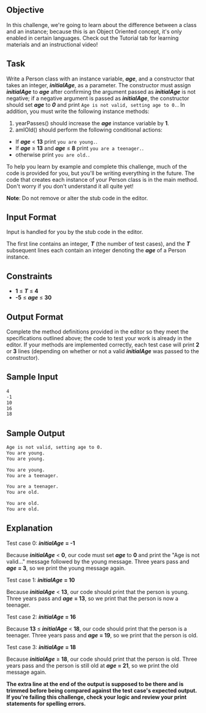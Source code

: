 ## Objective

In this challenge, we're going to learn about the difference between a class and an instance; because this is an Object Oriented concept, it's only enabled in certain languages. Check out the Tutorial tab for learning materials and an instructional video!

## Task

Write a Person class with an instance variable, _**age**_, and a constructor that takes an integer, _**initialAge**_, as a parameter. The constructor must assign _**initialAge**_  to _**age**_ after confirming the argument passed as _**initialAge**_ is not negative; if a negative argument is passed as _**initialAge**_, the constructor should set _**age**_ to _**0**_ and print `Age is not valid, setting age to 0.`.
In addition, you must write the following instance methods:
1. yearPasses() should increase the _**age**_ instance variable by **1**.
2. amIOld() should perform the following conditional actions:
  * If _**age**_ &lt; **13** print `you are young.`.
  * If _**age**_ &ge; **13** and _**age**_ &le; **8** print `you are a teenager.`.
  * otherwise print `you are old.`.

To help you learn by example and complete this challenge, much of the code is provided for you, but you'll be writing everything in the future. The code that creates each instance of your Person class is in the main method. Don't worry if you don't understand it all quite yet!

**Note**: Do not remove or alter the stub code in the editor.

## Input Format

Input is handled for you by the stub code in the editor.

The first line contains an integer, _**T**_ (the number of test cases), and the _**T**_ subsequent lines each contain an integer denoting the _**age**_ of a Person instance.

## Constraints

* **1** &le; _**T**_ &le; **4**
* **-5** &le; _**age**_ &le; **30**

## Output Format

Complete the method definitions provided in the editor so they meet the specifications outlined above; the code to test your work is already in the editor. If your methods are implemented correctly, each test case will print **2** or **3** lines (depending on whether or not a valid _**initialAge**_ was passed to the constructor).

## Sample Input

```bash
4
-1
10
16
18
```

## Sample Output

```bash
Age is not valid, setting age to 0.
You are young.
You are young.

You are young.
You are a teenager.

You are a teenager.
You are old.

You are old.
You are old.
```

## Explanation

Test case 0: _**initialAge**_ **= -1**

Because _**initialAge**_ &lt; **0**, our code must set _**age**_ to **0** and print the "Age is not valid..." message followed by the young message. Three years pass and _**age**_ **= 3**, so we print the young message again.

Test case 1: _**initialAge**_ **= 10**

Because _**initialAge**_ &lt; **13**, our code should print that the person is young. Three years pass and _**age**_ **= 13**, so we print that the person is now a teenager.

Test case 2: _**initialAge**_ **= 16**

Because **13** &le; _**initialAge**_ &lt; **18**, our code should print that the person is a teenager. Three years pass and _**age**_ **= 19**, so we print that the person is old.

Test case 3: _**initialAge**_ **= 18**

Because _**initialAge**_ &ge; **18**, our code should print that the person is old. Three years pass and the person is still old at _**age**_ **= 21**, so we print the old message again.

**The extra line at the end of the output is supposed to be there and is trimmed before being compared against the test case's expected output. If you're failing this challenge, check your logic and review your print statements for spelling errors.**
